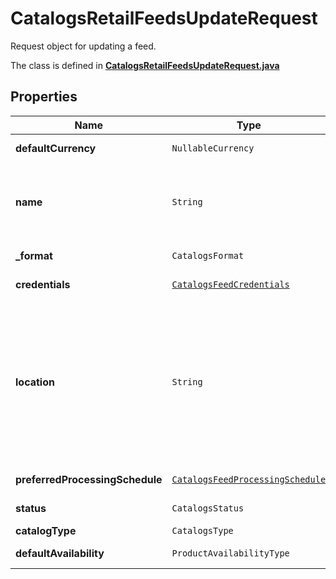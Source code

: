 

# CatalogsRetailFeedsUpdateRequest

Request object for updating a feed.

The class is defined in **[CatalogsRetailFeedsUpdateRequest.java](../../src/main/java/org/openapitools/model/CatalogsRetailFeedsUpdateRequest.java)**

## Properties

Name | Type | Description | Notes
------------ | ------------- | ------------- | -------------
**defaultCurrency** | `NullableCurrency` |  |  [optional property]
**name** | `String` | A human-friendly name associated to a given feed. |  [optional property]
**_format** | `CatalogsFormat` |  |  [optional property]
**credentials** | [`CatalogsFeedCredentials`](CatalogsFeedCredentials.md) |  |  [optional property]
**location** | `String` | The URL where a feed is available for download. This URL is what Pinterest will use to download a feed for processing. |  [optional property]
**preferredProcessingSchedule** | [`CatalogsFeedProcessingSchedule`](CatalogsFeedProcessingSchedule.md) |  |  [optional property]
**status** | `CatalogsStatus` |  |  [optional property]
**catalogType** | `CatalogsType` |  | 
**defaultAvailability** | `ProductAvailabilityType` |  |  [optional property]











